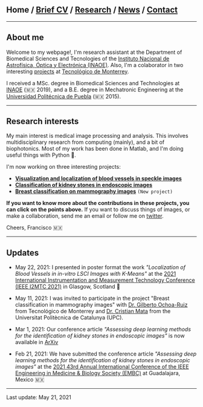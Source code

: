 ## Home / [Brief CV](/brief_cv) / [Research](/research) / [News](/news) / [Contact](/contact)

---



## About me

Welcome to my webpage!, I'm research assistant at the Department of Biomedical Sciences and Tecnologies of the [Instituto Nacional de Astrofísica, Óptica y Electrónica (INAOE)](https://www.inaoep.mx). Also, I'm a colaborator in two interesting [projects](https://friscolt.github.io/research) at [Tecnológico de Monterrey](https://tec.mx/es). 

I received a MSc. degree in Biomedical Sciences and Technologies at [INAOE](https://www.inaoep.mx) (🇲🇽 2019), and a B.E. degree in Mechatronic Engineering at the [Universidad Politécnica de Puebla](http://www.uppuebla.edu.mx/joomla1/) (🇲🇽  2015). 



---

## Research interests

My main interest is medical image processing and analysis. This involves multidisciplinary research from computing (mainly), and a bit of biophotonics. Most of my work has been done in Matlab, and I'm doing useful things with Python 🐍.

I'm now working on three interesting projects:

*  [**Visualization and localization of blood vessels in speckle images**](/bloodvessels)
*  [**Classification of kidney stones in endoscopic images**](/kidneystones)
*  [**Breast classification on mammography images**](/mammography) `(New project)`

**If you want to know more about the contributions in these projects, you can click on the points above.** If you want to discuss things of images, or make a collaboration, send me an email or follow me on [twitter](https://twitter.com/Friscolt).

Cheers,
Francisco 🇲🇽

---

## Updates

* May 22, 2021: I presented in poster format the work  *"Localization of Blood Vessels in in-vitro LSCI Images with K-Means"* at the [2021 International Instrumentation and Measurement Technology Conference (IEEE I2MTC 2021)](https://i2mtc2021.ieee-ims.org) in Glasgow, Scotland 🏴󠁧󠁢󠁳󠁣󠁴󠁿

* May 11, 2021: I was invited to participate in the project "Breast classification in mammography images" with [Dr. Gilberto Ochoa-Ruiz](https://scholar.google.es/citations?user=DDtiliwAAAAJ&hl=es) from Tecnológico de Monterrey and [Dr. Cristian Mata](https://scholar.google.com.mx/citations?user=PXBkuoIAAAAJ&hl=es) from the Universitat Politècnica de Catalunya (UPC).

* Mar 1, 2021: Our conference article *"Assessing deep learning methods for the identification of kidney stones in endoscopic images"*  is now available in 
[ArXiv](https://arxiv.org/abs/2103.01146)

* Feb 21, 2021: We have submitted the conference article *"Assessing deep learning methods for the identification of kidney stones in endoscopic images"* at the [2021 43rd Annual International Conference of the IEEE Engineering in Medicine & Biology Society (EMBC)](https://embc.embs.org/2021/) at Guadalajara, Mexico 🇲🇽

---

Last update: May 21, 2021 
